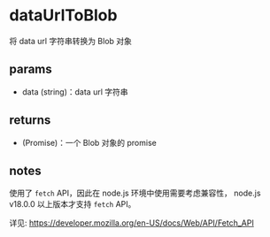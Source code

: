 # dataUrlToBlob

将 data url 字符串转换为 Blob 对象

## params

-   data (string)：data url 字符串

## returns

-   (Promise<Blob>)：一个 Blob 对象的 promise

## notes

使用了 `fetch` API，因此在 node.js 环境中使用需要考虑兼容性， node.js v18.0.0 以上版本才支持 `fetch` API。

详见: https://developer.mozilla.org/en-US/docs/Web/API/Fetch_API
